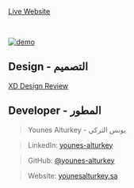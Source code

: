 <a align="center" href="https://younesalturkey.sa">Live Website</a>

<br/>

<p>
  <a href="https://younesalturkey.sa"><img src="https://github.com/younes-alturkey/younesalturkey.sa/blob/main/files/demo.gif" alt="demo"/></a>
</p>

## Design - التصميم

[XD Design Review](https://xd.adobe.com/view/e1c35989-ed5f-47f5-b6ec-c0124d4829a8-b490)

## Developer - المطور

> Younes Alturkey - يونس التركي

> LinkedIn: [younes-alturkey](https://www.linkedin.com/in/younes-alturkey/)

> GitHub: [@younes-alturkey](https://github.com/younes-alturkey)

> Website: [younesalturkey.sa](https://younesalturkey.sa)
